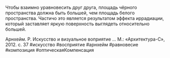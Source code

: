 
Чтобы взаимно уравновесить друг друга, площадь чёрного пространства должна быть большей, чем площадь белого пространства. Частичо это является результатом эффекта иррадиации, который заставляет яркую поверхность выглядеть относительно большей.

Арнхейм. Р. Искусство и визуальное воприятие ... М.: «Архитектура-С», 2012. с. 37
#искусство #восприятие #арнхейм #равновесие #композиция #оптическаяКомпенсация